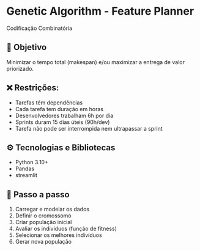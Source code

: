 # Genetic Algorithm - Feature Planner
Codificação Combinatória

## 🎯 Objetivo
Minimizar o tempo total (makespan) e/ou maximizar a entrega de valor priorizado.

## ❌ Restrições:
- Tarefas têm dependências
- Cada tarefa tem duração em horas
- Desenvolvedores trabalham 6h por dia
- Sprints duram 15 dias úteis (90h/dev)
- Tarefa não pode ser interrompida nem ultrapassar a sprint

## ⚙️ Tecnologias e Bibliotecas
- Python 3.10+
- Pandas
- streamlit

## 📁 Passo a passo
1.  Carregar e modelar os dados
2.  Definir o cromossomo
3.  Criar população inicial
4.  Avaliar os indivíduos (função de fitness)
7.  Selecionar os melhores indivíduos
8.  Gerar nova população